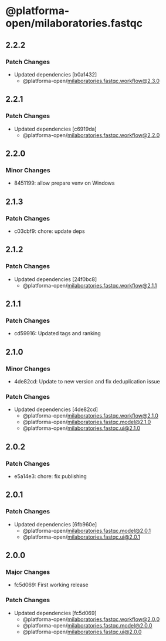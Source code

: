 # @platforma-open/milaboratories.fastqc

## 2.2.2

### Patch Changes

- Updated dependencies [b0a1432]
  - @platforma-open/milaboratories.fastqc.workflow@2.3.0

## 2.2.1

### Patch Changes

- Updated dependencies [c6919da]
  - @platforma-open/milaboratories.fastqc.workflow@2.2.0

## 2.2.0

### Minor Changes

- 8451199: allow prepare venv on Windows

## 2.1.3

### Patch Changes

- c03cbf9: chore: update deps

## 2.1.2

### Patch Changes

- Updated dependencies [24f0bc8]
  - @platforma-open/milaboratories.fastqc.workflow@2.1.1

## 2.1.1

### Patch Changes

- cd59916: Updated tags and ranking

## 2.1.0

### Minor Changes

- 4de82cd: Update to new version and fix deduplication issue

### Patch Changes

- Updated dependencies [4de82cd]
  - @platforma-open/milaboratories.fastqc.workflow@2.1.0
  - @platforma-open/milaboratories.fastqc.model@2.1.0
  - @platforma-open/milaboratories.fastqc.ui@2.1.0

## 2.0.2

### Patch Changes

- e5a14e3: chore: fix publishing

## 2.0.1

### Patch Changes

- Updated dependencies [6fb960e]
  - @platforma-open/milaboratories.fastqc.model@2.0.1
  - @platforma-open/milaboratories.fastqc.ui@2.0.1

## 2.0.0

### Major Changes

- fc5d069: First working release

### Patch Changes

- Updated dependencies [fc5d069]
  - @platforma-open/milaboratories.fastqc.workflow@2.0.0
  - @platforma-open/milaboratories.fastqc.model@2.0.0
  - @platforma-open/milaboratories.fastqc.ui@2.0.0
